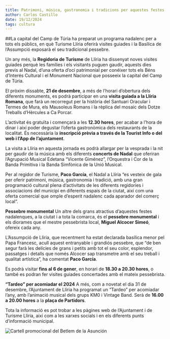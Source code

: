 ```yaml
---
title: Patrimoni, música, gastronomia i tradicions per aquestes festes de Nadal
author: Carlos Castillo
date: 19/12/2024
tags: cultura
---
```



##La capital del Camp de Túria ha preparat un programa nadalenc per a tots els públics, en què Turisme Llíria oferirà visites guiades i la Basílica de l’Assumpció exposarà el seu tradicional pessebre.

Un any més, la **Regidoria de Turisme** de Llíria ha dissenyat noves visites guiades perquè les famílies i els visitants puguen gaudir, aquests dies previs al Nadal, d’una oferta d’oci patrimonial per conéixer tots els Béns d’Interés Cultural i el Monument Nacional que posseeix la capital del Camp de Túria.

El pròxim dissabte, **21 de desembre**, a més de l’horari d’obertura dels diferents monuments, es podrà participar en una **visita guiada a la Llíria Romana**, que farà un recorregut per la història del Santuari Oracular i Termes de Mura, els Mausoleus Romans i la rèplica del mosaic dels Dotze Treballs d’Hèrcules a Ca Porcar.

L’activitat és gratuïta i començarà a les **12.30 hores**, per acabar a l’hora de dinar i així poder degustar l’oferta gastronòmica dels restaurants de la localitat. És necessària la **inscripció prèvia a través de la Tourist Info o del web i l’App de l’ajuntament**.

La visita a Llíria en aquesta jornada es podrà allargar per la vesprada i la nit per gaudir de la música amb els diferents **concerts de Nadal** que oferiran l’Agrupació Musical Edetana “Vicente Giménez”, l’Orquestra i Cor de la Banda Primitiva i la Banda Simfònica de la Unió Musical.

Per al regidor de Turisme, **Paco García**, el Nadal a Llíria “es vesteix de gala per oferir patrimoni, música, gastronomia i tradició, amb una gran programació cultural plena d’activitats de les diferents regidories i associacions del municipi en diferents espais de la ciutat, així com una oferta comercial que omple d’esperit nadalenc cada aparador del comerç local”.

**Pessebre monumental**
Un altre dels grans atractius d’aquestes festes nadalenques, a la ciutat i a tota la comarca, és el **pessebre monumental** i els diorames que el mestre pessebrista local, **Miguel Alcocer Simeó**, ofereix cada any.

L’Assumpció de Llíria, que recentment ha estat declarada basílica menor pel Papa Francesc, acull aquest entranyable i grandiós pessebre, que “de ben segur farà les delícies de grans i petits amb tot el seu color, esplendor, passatges i detalls que només Alcocer sap transmetre amb el seu treball i qualitat artística”, ha comentat **Paco García**.

Es podrà visitar **fins al 6 de gener**, en horari de **18.30 a 20.30 hores**, o també es podran fer visites guiades concertades amb el mateix pessebrista.

**“Tardeo” per acomiadar el 2024**
A més, com a novetat el dia 31 de desembre, l’Ajuntament de Llíria ha programat un “Tardeo” per acomiadar l’any, amb l’animació musical dels grups KM0 i Vintage Band. Serà de **16.00 a 20.00 hores** a la **plaça de Partidors**.

Tota la informació es pot trobar a les pàgines web de l’Ajuntament i de Turisme Llíria, així com a les xarxes socials i en els diferents punts d’informació municipal.

![Cartell promocional del Betlem de la Asunción](/assets/continguts/recursos/20241219-belén-basílica-Asunción.jpg "Cartell del Betlem")